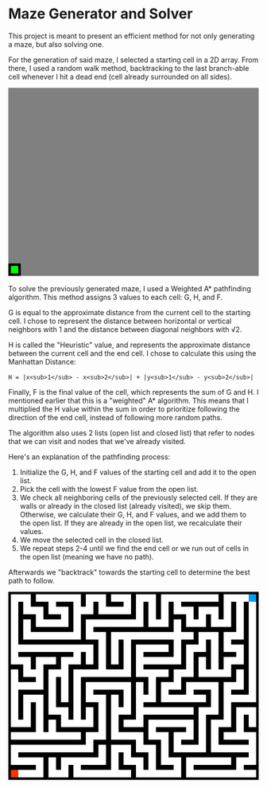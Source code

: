 # Maze Generator and Solver

This project is meant to present an efficient method for not only generating a maze, but also solving one.

For the generation of said maze, I selected a starting cell in a 2D array. From there, I used a random walk method, backtracking to the last branch-able cell whenever I hit a dead end (cell already surrounded on all sides).

![](https://github.com/CristianDejica00/Maze-Generator-and-Solver/blob/main/GitPres/Maze_Gen.gif)

To solve the previously generated maze, I used a Weighted A* pathfinding algorithm. This method assigns 3 values to each cell: G, H, and F.

G is equal to the approximate distance from the current cell to the starting cell. I chose to represent the distance between horizontal or vertical neighbors with 1 and the distance between diagonal neighbors with √2.

H is called the "Heuristic" value, and represents the approximate distance between the current cell and the end cell. I chose to calculate this using the Manhattan Distance:

```
H = |x<sub>1</sub> - x<sub>2</sub>| + |y<sub>1</sub> - y<sub>2</sub>|
```

Finally, F is the final value of the cell, which represents the sum of G and H. I mentioned earlier that this is a "weighted" A* algorithm. This means that I multiplied the H value within the sum in order to prioritize following the direction of the end cell, instead of following more random paths.

The algorithm also uses 2 lists (open list and closed list) that refer to nodes that we can visit and nodes that we've already visited.

Here's an explanation of the pathfinding process:

1. Initialize the G, H, and F values of the starting cell and add it to the open list.
2. Pick the cell with the lowest F value from the open list.
3. We check all neighboring cells of the previously selected cell. If they are walls or already in the closed list (already visited), we skip them. Otherwise, we calculate their G, H, and F values, and we add them to the open list. If they are already in the open list, we recalculate their values.
4. We move the selected cell in the closed list.
5. We repeat steps 2-4 until we find the end cell or we run out of cells in the open list (meaning we have no path).

Afterwards we "backtrack" towards the starting cell to determine the best path to follow.

![](https://github.com/CristianDejica00/Maze-Generator-and-Solver/blob/main/GitPres/Pres_2.gif)
